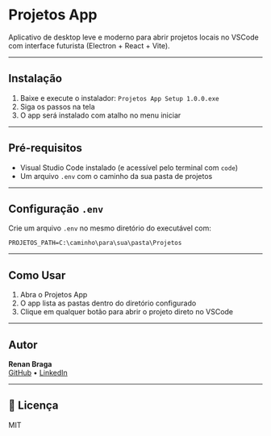 
# Projetos App

Aplicativo de desktop leve e moderno para abrir projetos locais no VSCode com interface futurista (Electron + React + Vite).

---

## Instalação

1. Baixe e execute o instalador: `Projetos App Setup 1.0.0.exe`
2. Siga os passos na tela
3. O app será instalado com atalho no menu iniciar

---

## Pré-requisitos

- Visual Studio Code instalado (e acessível pelo terminal com `code`)
- Um arquivo `.env` com o caminho da sua pasta de projetos

---

## Configuração `.env`

Crie um arquivo `.env` no mesmo diretório do executável com:

```env
PROJETOS_PATH=C:\caminho\para\sua\pasta\Projetos
```

---

## Como Usar

1. Abra o Projetos App
2. O app lista as pastas dentro do diretório configurado
3. Clique em qualquer botão para abrir o projeto direto no VSCode

---

## Autor

**Renan Braga**  
[GitHub](https://github.com/renanmrbraga) • [LinkedIn](https://www.linkedin.com/in/renanmrbraga)

---

## 📄 Licença

MIT
